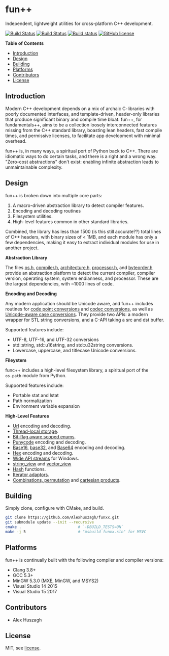 fun++
=====
Independent, lightweight utilities for cross-platform C++ development.

[![Build Status](https://travis-ci.org/Alexhuszagh/funxx.svg?branch=master)](https://trAlexhuszagh/csv_parseravis-ci.org/Alexhuszagh/funxx)
[![Build Status](https://tea-ci.org/api/badges/Alexhuszagh/funxx/status.svg)](https://tea-ci.org/Alexhuszagh/funxx)
[![Build status](https://ci.appveyor.com/api/projects/status/b8fh8431rcu3wc3q?svg=true)](https://ci.appveyor.com/project/Alexhuszagh/funxx)
[![GitHub license](https://img.shields.io/badge/license-MIT-blue.svg)](https://github.com/Alexhuszagh/funxx/blob/master/LICENSE.md)

**Table of Contents**

- [Introduction](#introduction)
- [Design](#design)
- [Building](#building)
- [Platforms](#platforms)
- [Contributors](#contributors)
- [License](#license)

## Introduction

Modern C++ development depends on a mix of archaic C-libraries with poorly documented interfaces, and template-driven, header-only libraries that produce significant binary and compile time bloat. fun++, for fundamentals++, aims to be a collection loosely interconnected features missing from the C++ standard library, boasting lean headers, fast compile times, and permissive licenses, to facilitate app development with minimal overhead.

fun++ is, in many ways, a spiritual port of Python back to C++. There are idiomatic ways to do certain tasks, and there is a right and a wrong way. "Zero-cost abstractions" don't exist: enabling infinite abstraction leads to unmaintainable complexity.

## Design

fun++ is broken down into multiple core parts:

1. A macro-driven abstraction library to detect compiler features.
2. Encoding and decoding routines
3. Filesystem utilities.
4. High-level features common in other standard libraries.

Combined, the library has less than 1500 (is this still accurate??) total lines of C++ headers, with binary sizes of < 1MB, and each module has only a few dependencies, making it easy to extract individual modules for use in another project.

**Abstraction Library**

The files [os.h](/src/os.h), [compiler.h](/src/compiler.h), [architecture.h](/src/architecture.h), [processor.h](/src/processor.h), and [byteorder.h](/src/byteorder.h) provide an abstraction platform to detect the current compiler, compiler version, operating system, system endianness, and processor. These are the largest dependencies, with ~1000 lines of code.

**Encoding and Decoding**

Any modern application should be Unicode aware, and fun++ includes routines for [code point conversions](/src/unicode.h) and [codec conversions](codec.h), as well as [Unicode-aware case conversions](/src/casemap.h). They provide two APIs: a modern wrapper for STL string conversions, and a C-API taking a src and dst buffer. 

Supported features include:

- UTF-8, UTF-16, and UTF-32 conversions
- std::string, std::u16string, and std::u32string conversions.
- Lowercase, uppercase, and titlecase Unicode conversions.

**Fileystem**

func++ includes a high-level filesystem library, a spiritual port of the `os.path` module from Python.

Supported features include:

- Portable stat and lstat
- Path normalization
- Environment variable expansion

**High-Level Features**

- [Url](/src/url.h) encoding and decoding.
- [Thread-local storage](/src/tls.h).
- [Bit-flag aware scoped enums](/src/enum.h).
- [Punycode](/src/punycode.h) encoding and decoding.
- [Base16](/src/base16.h), [base32](/src/base32.h), and [Base64](/src/base64.h) encoding and decoding.
- [Hex](/src/hex.h) encoding and decoding.
- [Wide API streams](/src/fstream.h) for Windows.
- [string_view](/str/string_view.h) and [vector_view](/src/vector_view.h)
- [Hash](/src/hashlib.h) functions.
- [Iterator adaptors](/src/iterator.h).
- [Combinations, permutation](/src/itertools/sampling.h) and [cartesian products](/src/itertools/product.h).

## Building

Simply clone, configure with CMake, and build.

```bash
git clone https://github.com/Alexhuszagh/funxx.git
git submodule update --init --recursive
cmake .                         # `-DBUILD_TESTS=ON`
make -j 5                       # "msbuild funxx.sln" for MSVC
```

## Platforms

fun++ is continually built with the following compiler and compiler versions:

- Clang 3.8+
- GCC 5.3+
- MinGW 5.3.0 (MXE, MinGW, and MSYS2) 
- Visual Studio 14 2015
- Visual Studio 15 2017

## Contributors

- Alex Huszagh

## License

MIT, see [license](LICENSE.md).
